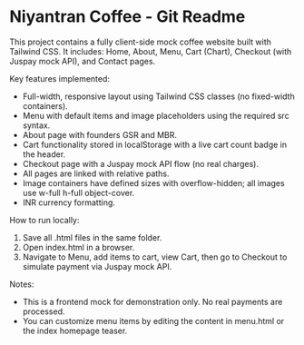 # Niyantran Coffee - Git Readme

This project contains a fully client-side mock coffee website built with Tailwind CSS. It includes: Home, About, Menu, Cart (Chart), Checkout (with Juspay mock API), and Contact pages.

Key features implemented:
- Full-width, responsive layout using Tailwind CSS classes (no fixed-width containers).
- Menu with default items and image placeholders using the required src syntax.
- About page with founders GSR and MBR.
- Cart functionality stored in localStorage with a live cart count badge in the header.
- Checkout page with a Juspay mock API flow (no real charges).
- All pages are linked with relative paths.
- Image containers have defined sizes with overflow-hidden; all images use w-full h-full object-cover.
- INR currency formatting.

How to run locally:
1) Save all .html files in the same folder.
2) Open index.html in a browser.
3) Navigate to Menu, add items to cart, view Cart, then go to Checkout to simulate payment via Juspay mock API.

Notes:
- This is a frontend mock for demonstration only. No real payments are processed.
- You can customize menu items by editing the content in menu.html or the index homepage teaser.
